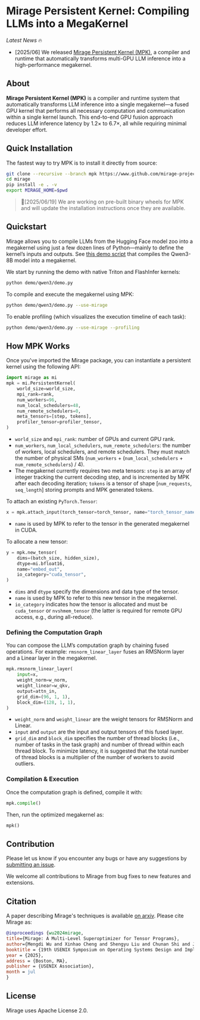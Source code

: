 # Mirage Persistent Kernel: Compiling LLMs into a MegaKernel

*Latest News* 🔥
* [2025/06] We released [Mirage Persistent Kernel (MPK)](https://github.com/mirage-project/mirage/tree/mpk), a compiler and runtime that automatically transforms multi-GPU LLM inference into a high-performance megakernel.

## About

**Mirage Persistent Kernel (MPK)** is a compiler and runtime system that automatically transforms LLM inference into a single megakernel—a fused GPU kernel that performs all necessary computation and communication within a single kernel launch. This end-to-end GPU fusion approach reduces LLM inference latency by 1.2× to 6.7×, all while requiring minimal developer effort.

## Quick Installation

The fastest way to try MPK is to install it directly from source:
```bash
git clone --recursive --branch mpk https://www.github.com/mirage-project/mirage
cd mirage
pip install -e . -v
export MIRAGE_HOME=$pwd
```

> 🔧[2025/06/19] We are working on pre-built binary wheels for MPK and will update the installation instructions once they are available.

## Quickstart
Mirage allows you to compile LLMs from the Hugging Face model zoo into a megakernel using just a few dozen lines of Python—mainly to define the kernel’s inputs and outputs. See [this demo script](https://github.com/mirage-project/mirage/blob/mpk/demo/qwen3/demo.py) that compiles the Qwen3-8B model into a megakernel.

We start by running the demo with native Triton and FlashInfer kernels:
```bash
python demo/qwen3/demo.py
```

To compile and execute the megakernel using MPK:
```bash
python demo/qwen3/demo.py --use-mirage
```

To enable profiling (which visualizes the execution timeline of each task):
```bash
python demo/qwen3/demo.py --use-mirage --profiling
```

## How MPK Works
Once you've imported the Mirage package, you can instantiate a persistent kernel using the following API:
```python
import mirage as mi
mpk = mi.PersistentKernel(
    world_size=world_size,
    mpi_rank=rank,
    num_workers=96,
    num_local_schedulers=48,
    num_remote_schedulers=0,
    meta_tensors=[step, tokens],
    profiler_tensor=profiler_tensor,
)
```
* `world_size` and `mpi_rank`: number of GPUs and current GPU rank.
* `num_workers`, `num_local_schedulers`, `num_remote_schedulers`: the number of workers, local schedulers, and remote schedulers. They must match the number of physical SMs (`num_workers` + (`num_local_schedulers` + `num_remote_schedulers`) / 4).
* The megakernel currently requires two meta tensors: `step` is an array of integer tracking the current decoding step, and is incremented by MPK after each decoding iteration; `tokens` is a tensor of shape [`num_requests`, `seq_length`] storing prompts and MPK generated tokens.

To attach an existing `PyTorch.Tensor`:
```python
x = mpk.attach_input(torch_tensor=torch_tensor, name="torch_tensor_name")
```
* `name` is used by MPK to refer to the tensor in the generated megakernel in CUDA.

To allocate a new tensor:
```python
y = mpk.new_tensor(
    dims=(batch_size, hidden_size),
    dtype=mi.bfloat16,
    name="embed_out",
    io_category="cuda_tensor",
)
```
* `dims` and `dtype` specify the dimensions and data type of the tensor. 
* `name` is used by MPK to refer to this new tensor in the megakernel. 
* `io_category` indicates how the tensor is allocated and must be `cuda_tensor` or `nvshmem_tensor` (the latter is required for remote GPU access, e.g., during all-reduce).

### Defining the Computation Graph
You can compose the LLM’s computation graph by chaining fused operations. For example: `rmsnorm_linear_layer` fuses an RMSNorm layer and a Linear layer in the megakernel.
```python
mpk.rmsnorm_linear_layer(
    input=x,
    weight_norm=w_norm,
    weight_linear=w_qkv,
    output=attn_in,
    grid_dim=(96, 1, 1),
    block_dim=(128, 1, 1),
)
```
* `weight_norm` and `weight_linear` are the weight tensors for RMSNorm and Linear.
* `input` and `output` are the input and output tensors of this fused layer. 
* `grid_dim` and `block_dim` specifies the number of thread blocks (i.e., number of tasks in the task graph) and number of thread within each thread block. To minimize latency, it is suggested that the total number of thread blocks is a multiplier of the number of workers to avoid outliers.

### Compilation & Execution
Once the computation graph is defined, compile it with:
```python
mpk.compile()
```
Then, run the optimized megakernel as:
```python
mpk()
```

## Contribution
Please let us know if you encounter any bugs or have any suggestions by [submitting an issue](https://github.com/mirage-project/mirage/issues).

We welcome all contributions to Mirage from bug fixes to new features and extensions.

## Citation
A paper describing Mirage's techniques is available [on arxiv](https://arxiv.org/abs/2405.05751). Please cite Mirage as:

``` bibtex
@inproceedings {wu2024mirage,
title={Mirage: A Multi-Level Superoptimizer for Tensor Programs}, 
author={Mengdi Wu and Xinhao Cheng and Shengyu Liu and Chunan Shi and Jianan Ji and Kit Ao and Praveen Velliengiri and Xupeng Miao and Oded Padon and Zhihao Jia},
booktitle = {19th USENIX Symposium on Operating Systems Design and Implementation (OSDI 25)},
year = {2025},
address = {Boston, MA},
publisher = {USENIX Association},
month = jul
}
```

## License
Mirage uses Apache License 2.0.
